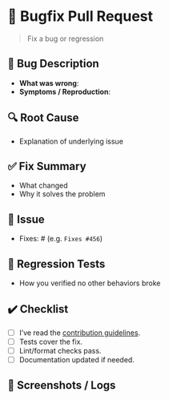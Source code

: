 # 🐛 Bugfix Pull Request
> Fix a bug or regression

## 📌 Bug Description
- **What was wrong**:
- **Symptoms / Reproduction**:

## 🔍 Root Cause
- Explanation of underlying issue

## ✅ Fix Summary
- What changed
- Why it solves the problem

## 🔗 Issue
- Fixes: # (e.g. `Fixes #456`)

## 🧪 Regression Tests
- How you verified no other behaviors broke

## ✔️ Checklist
- [ ] I’ve read the [contribution guidelines](CONTRIBUTING.md).
- [ ] Tests cover the fix.
- [ ] Lint/format checks pass.
- [ ] Documentation updated if needed.

## 📸 Screenshots / Logs
